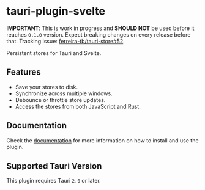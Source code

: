 # tauri-plugin-svelte

**IMPORTANT**: This is work in progress and **SHOULD NOT** be used before it reaches `0.1.0` version. Expect breaking changes on every release before that. Tracking issue: [ferreira-tb/tauri-store#52](https://github.com/ferreira-tb/tauri-store/issues/52).

Persistent stores for Tauri and Svelte.

## Features

- Save your stores to disk.
- Synchronize across multiple windows.
- Debounce or throttle store updates.
- Access the stores from both JavaScript and Rust.

## Documentation

Check the [documentation](https://tb.dev.br/tauri-store/guide/getting-started?plugin=tauri-plugin-svelte) for more information on how to install and use the plugin.

## Supported Tauri Version

This plugin requires Tauri `2.0` or later.

